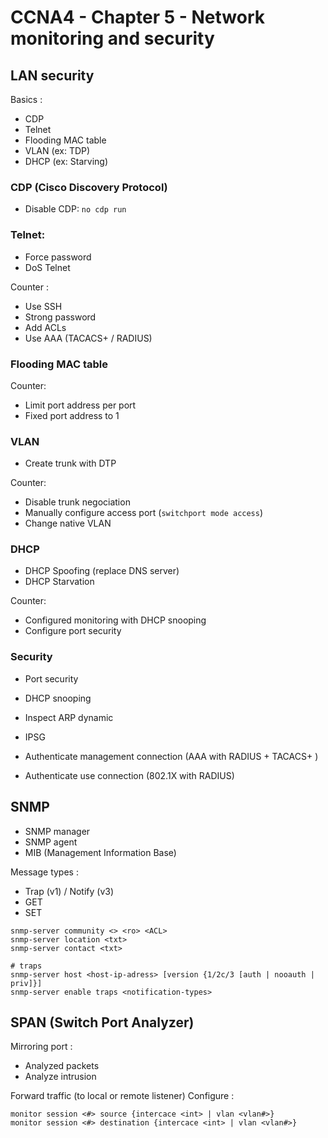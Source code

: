# CCNA4 - Chapter 5 - Network monitoring and security

## LAN security
Basics :
- CDP
- Telnet
- Flooding MAC table
- VLAN (ex: TDP)
- DHCP (ex: Starving)

### CDP (Cisco Discovery Protocol)
- Disable CDP: `no cdp run`

### Telnet:
- Force password
- DoS Telnet

Counter :
- Use SSH
- Strong password
- Add ACLs
- Use AAA (TACACS+ / RADIUS)

### Flooding MAC table
Counter:
- Limit port address per port
- Fixed port address to 1

### VLAN
- Create trunk with DTP

Counter:
- Disable trunk negociation
- Manually configure access port (`switchport mode access`)
- Change native VLAN

### DHCP
- DHCP Spoofing (replace DNS server)
- DHCP Starvation

Counter:
- Configured monitoring with DHCP snooping
- Configure port security

### Security

- Port security
- DHCP snooping
- Inspect ARP dynamic
- IPSG

- Authenticate management connection (AAA with RADIUS + TACACS+ )
- Authenticate use connection (802.1X with RADIUS)

## SNMP
- SNMP manager
- SNMP agent
- MIB (Management Information Base)

Message types :
- Trap (v1) / Notify (v3)
- GET
- SET
```
snmp-server community <> <ro> <ACL>
snmp-server location <txt>
snmp-server contact <txt>

# traps
snmp-server host <host-ip-adress> [version {1/2c/3 [auth | nooauth | priv]}]
snmp-server enable traps <notification-types>
```

## SPAN (Switch Port Analyzer)

Mirroring port :
- Analyzed packets
- Analyze intrusion

Forward traffic (to local or remote listener)
Configure :

```
monitor session <#> source {intercace <int> | vlan <vlan#>}
monitor session <#> destination {intercace <int> | vlan <vlan#>}
```
